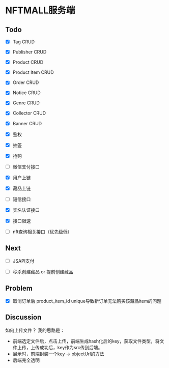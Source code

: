 # NFTMALL服务端

## Todo
- [x] Tag CRUD
- [x] Publisher CRUD
- [x] Product CRUD
- [x] Product Item CRUD
- [x] Order CRUD
- [x] Notice CRUD
- [x] Genre CRUD
- [x] Collector CRUD
- [x] Banner CRUD
- [x] 鉴权
- [x] 抽签
- [x] 抢购
- [ ] 微信支付接口
- [x] 用户上链
- [x] 藏品上链
- [ ] 短信接口
- [x] 实名认证接口
- [x] 接口限速
- [ ] nft查询相关接口（优先级低）


## Next
- [ ] JSAPI支付
- [ ] 秒杀创建藏品 or 提前创建藏品


## Problem
- [x] 取消订单后 product_item_id unique导致新订单无法购买该藏品item的问题

## Discussion
如何上传文件？
我的思路是：

* 前端选定文件后，点击上传，前端生成hash化后的key，获取文件类型，将文件上传，上传成功后，key作为src传到后端。
* 展示时，前端封装一个key -> objectUrl的方法
* 后端完全透明